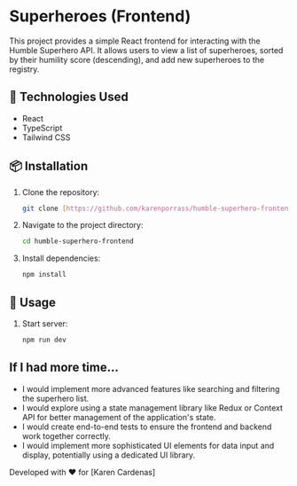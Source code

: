 # Superheroes (Frontend)

This project provides a simple React frontend for interacting with the Humble Superhero API. It allows users to view a list of superheroes, sorted by their humility score (descending), and add new superheroes to the registry.

## 🚀 Technologies Used

*   React
*   TypeScript
*   Tailwind CSS

## 📦 Installation

1.  Clone the repository:

    ```bash
    git clone [https://github.com/karenporrass/humble-superhero-frontend.git]
    ```

2.  Navigate to the project directory:

    ```bash
    cd humble-superhero-frontend
    ```

3.  Install dependencies:

    ```bash
    npm install
    ```

## 🚀 Usage

1.  Start server:

    ```bash
    npm run dev
    ```



## If I had more time...

*   I would implement more advanced features like searching and filtering the superhero list.
*   I would explore using a state management library like Redux or Context API for better management of the application's state.
*   I would create end-to-end tests to ensure the frontend and backend work together correctly.
*   I would implement more sophisticated UI elements for data input and display, potentially using a dedicated UI library.


Developed with ❤️ for [Karen Cardenas]